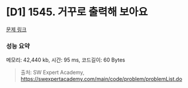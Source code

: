 # [D1] 1545. 거꾸로 출력해 보아요

[문제 링크](https://swexpertacademy.com/main/code/problem/problemDetail.do?contestProbId=AV2gbY0qAAQBBAS0) 

### 성능 요약

메모리: 42,440  kb, 시간: 95 ms, 코드길이: 60 Bytes



> 출처: SW Expert Academy, https://swexpertacademy.com/main/code/problem/problemList.do